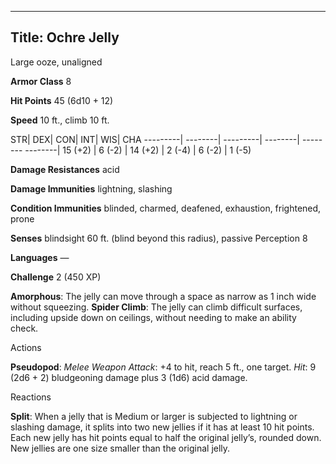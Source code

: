 -------------------------
Title: Ochre Jelly
-------------------------


Large ooze, unaligned

**Armor Class** 8

**Hit Points** 45 (6d10 + 12)

**Speed** 10 ft., climb 10 ft.

  STR|       DEX|      CON|       INT|      WIS|      CHA
  ---------| --------| ---------| --------| -------- --------|
   15 (+2)   | 6 (-2)   | 14 (+2)   | 2 (-4)   | 6 (-2)   | 1 (-5)

**Damage Resistances** acid

**Damage Immunities** lightning, slashing

**Condition Immunities** blinded, charmed, deafened, exhaustion,
frightened, prone

**Senses** blindsight 60 ft. (blind beyond this radius), passive
Perception 8

**Languages** —

**Challenge** 2 (450 XP)


**Amorphous**: The jelly can move through a space as narrow as 1
    inch wide without squeezing.
**Spider Climb**: The jelly can climb difficult surfaces, including
    upside down on ceilings, without needing to make an ability check.


Actions

**Pseudopod**: *Melee Weapon Attack*: +4 to hit, reach 5 ft.,
    one target. *Hit*: 9 (2d6 + 2) bludgeoning damage plus 3 (1d6)
    acid damage.


Reactions

**Split**: When a jelly that is Medium or larger is subjected to
    lightning or slashing damage, it splits into two new jellies if it
    has at least 10 hit points. Each new jelly has hit points equal to
    half the original jelly’s, rounded down. New jellies are one size
    smaller than the original jelly.
